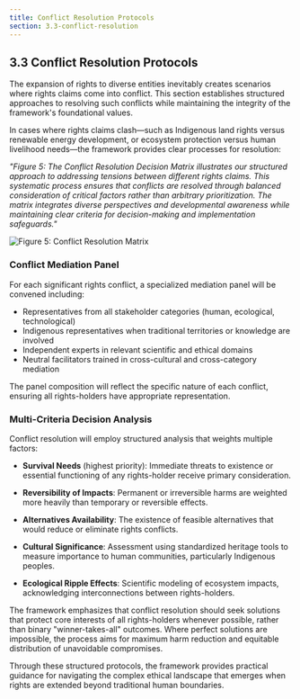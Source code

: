 ```yaml
---
title: Conflict Resolution Protocols
section: 3.3-conflict-resolution
---
```


## 3.3 Conflict Resolution Protocols

The expansion of rights to diverse entities inevitably creates scenarios where rights claims come into conflict. This section establishes structured approaches to resolving such conflicts while maintaining the integrity of the framework's foundational values.

In cases where rights claims clash—such as Indigenous land rights versus renewable energy development, or ecosystem protection versus human livelihood needs—the framework provides clear processes for resolution:

*"Figure 5: The Conflict Resolution Decision Matrix illustrates our structured approach to addressing tensions between different rights claims. This systematic process ensures that conflicts are resolved through balanced consideration of critical factors rather than arbitrary prioritization. The matrix integrates diverse perspectives and developmental awareness while maintaining clear criteria for decision-making and implementation safeguards."*

![Figure 5: Conflict Resolution Matrix](/frameworks/ethics/conflict-resolution-matrix.svg)

### Conflict Mediation Panel

For each significant rights conflict, a specialized mediation panel will be convened including:

- Representatives from all stakeholder categories (human, ecological, technological) 
- Indigenous representatives when traditional territories or knowledge are involved
- Independent experts in relevant scientific and ethical domains
- Neutral facilitators trained in cross-cultural and cross-category mediation

The panel composition will reflect the specific nature of each conflict, ensuring all rights-holders have appropriate representation.

### Multi-Criteria Decision Analysis

Conflict resolution will employ structured analysis that weights multiple factors:

- **Survival Needs** (highest priority): Immediate threats to existence or essential functioning of any rights-holder receive primary consideration.

- **Reversibility of Impacts**: Permanent or irreversible harms are weighted more heavily than temporary or reversible effects.

- **Alternatives Availability**: The existence of feasible alternatives that would reduce or eliminate rights conflicts.

- **Cultural Significance**: Assessment using standardized heritage tools to measure importance to human communities, particularly Indigenous peoples.

- **Ecological Ripple Effects**: Scientific modeling of ecosystem impacts, acknowledging interconnections between rights-holders.

The framework emphasizes that conflict resolution should seek solutions that protect core interests of all rights-holders whenever possible, rather than binary "winner-takes-all" outcomes. Where perfect solutions are impossible, the process aims for maximum harm reduction and equitable distribution of unavoidable compromises.

Through these structured protocols, the framework provides practical guidance for navigating the complex ethical landscape that emerges when rights are extended beyond traditional human boundaries.

